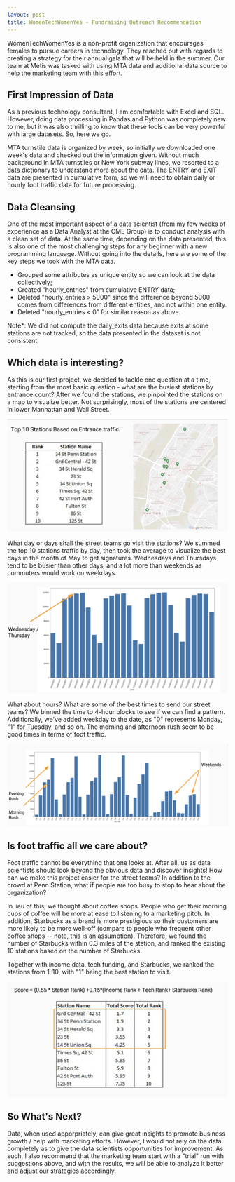 ```yaml
---
layout: post
title: WomenTechWomenYes - Fundraising Outreach Recommendation
---
```


WomenTechWomenYes is a non-profit organization that encourages females to pursue careers in technology. They reached out with regards to creating a strategy for their annual gala that will be held in the summer. Our team at Metis was tasked with using MTA data and additional data source to help the marketing team with this effort. 

## First Impression of Data
As a previous technology consultant, I am comfortable with Excel and SQL. However, doing data processing in Pandas and Python was completely new to me, but it was also thrilling to know that these tools can be very powerful with large datasets. So, here we go. 

MTA turnstile data is organized by week, so initially we downloaded one week's data and checked out the information given. Without much background in MTA turnstiles or New York subway lines, we resorted to a data dictionary to understand more about the data. The ENTRY and EXIT data are presented in cumulative form, so we will need to obtain daily or hourly foot traffic data for future processing. 

## Data Cleansing
One of the most important aspect of a data scientist (from my few weeks of experience as a Data Analyst at the CME Group) is to conduct analysis with a clean set of data. At the same time, depending on the data presented, this is also one of the most challenging steps for any beginner with a new programming language. Without going into the details, here are some of the key steps we took with the MTA data. 
* Grouped some attributes as unique entity so we can look at the data collectively;
* Created "hourly_entries" from cumulative ENTRY data;
* Deleted "hourly_entries > 5000" since the difference beyond 5000 comes from differences from different entities, and not within one entity.
* Deleted "hourly_entries < 0" for similar reason as above. 

Note*: We did not compute the daily_exits data because exits at some stations are not tracked, so the data presented in the dataset is not consistent. 

## Which data is interesting?
As this is our first project, we decided to tackle one question at a time, starting from the most basic question - what are the busiest stations by entrance count? 
After we found the stations, we pinpointed the stations on a map to visualize better. Not surprisingly, most of the stations are centered in lower Manhattan and Wall Street. 

![alt text](https://github.com/mizhao2018/mizhao2018.github.io/blob/master/_posts/Top%2010%20Stations.png?raw=true)

What day or days shall the street teams go visit the stations? We summed the top 10 stations traffic by day, then took the average to visualize the best days in the month of May to get signatures. Wednesdays and Thursdays tend to be busier than other days, and a lot more than weekends as commuters would work on weekdays. 

![alt_text](https://raw.githubusercontent.com/mizhao2018/mizhao2018.github.io/master/_posts/Busiest%20Days.png)

What about hours? What are some of the best times to send our street teams? We binned the time to 4-hour blocks to see if we can find a pattern. Additionally, we've added weekday to the date, as "0" represents Monday, "1" for Tuesday, and so on. The morning and afternoon rush seem to be good times in terms of foot traffic. 

![alt_text](https://github.com/mizhao2018/mizhao2018.github.io/blob/master/_posts/Busy%20Times.png?raw=true)


## Is foot traffic all we care about? 
Foot traffic cannot be everything that one looks at. After all, us as data scientists should look beyond the obvious data and discover insights! How can we make this project easier for the street teams? In addition to the crowd at Penn Station, what if people are too busy to stop to hear about the organization? 

In lieu of this, we thought about coffee shops. People who get their morning cups of coffee will be more at ease to listening to a marketing pitch. In addition, Starbucks as a brand is more prestigious so their customers are more likely to be more well-off (compare to people who frequent other coffee shops -- note, this is an assumption). Therefore, we found the number of Starbucks within 0.3 miles of the station, and ranked the existing 10 stations based on the number of Starbucks. 

Together with income data, tech funding, and Starbucks, we ranked the stations from 1-10, with "1" being the best station to visit. 

![alt_text](https://github.com/mizhao2018/mizhao2018.github.io/blob/master/_posts/Ranking%20Data.png?raw=true)

## So What's Next? 
Data, when used apporpriately, can give great insights to promote business growth / help with marketing efforts. However, I would not rely on the data completely as to give the data scientists opportunities for improvement. As such, I also recommend that the marketing team start with a "trial" run with suggestions above, and with the results, we will be able to analyze it better and adjust our strategies accordingly. 


